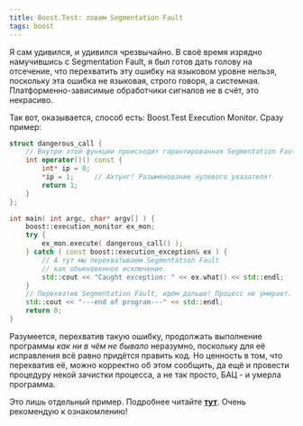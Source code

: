 ```yaml
---
title: Boost.Test: ловим Segmentation Fault
tags: boost
---
```


Я сам удивился, и удивился чрезвычайно. В своё время изрядно намучившись с Segmentation Fault, я был готов дать голову на отсечение, что перехватить эту ошибку на языковом уровне нельзя, поскольку эта ошибка не языковая, строго говоря, а системная. Платформенно-зависимые обработчики сигналов не в счёт, это некрасиво.

Так вот, оказывается, способ есть: Boost.Test Execution Monitor. Сразу пример:

```cpp
struct dangerous_call {
    // Внутри этой функции происходит гарантированная Segmentation Fault.
    int operator()() const {
        int* ip = 0;
        *ip = 1;     // Ахтунг! Разыменование нулевого указателя!
        return 1;
    }
};

int main( int argc, char* argv[] ) {     
    boost::execution_monitor ex_mon;
    try {
        ex_mon.execute( dangerous_call() );
    } catch ( const boost::execution_exception& ex ) {
        // А тут мы перехватываем Segmentation Fault
        // как обыкновенное исключение.
        std::cout << "Caught exception: " << ex.what() << std::endl;
    }
    // Перехватив Segmentation Fault, идём дальше! Процесс не умирает.
    std::cout << "---end of program---" << std::endl;
    return 0;
}
```

Разумеется, перехватив такую ошибку, продолжать выполнение программы *как ни в чём не бывало* неразумно, поскольку для её исправления всё равно придётся править код. Но ценность в том, что перехватив её, можно корректно об этом сообщить, да ещё и провести процедуру некой зачистки процесса, а не так просто, БАЦ - и умерла программа.

Это лишь отдельный пример. Подробнее читайте **<a href="http://www.boost.org/doc/libs/1_47_0/libs/test/doc/html/execution-monitor.html">тут</a>**. Очень рекомендую к ознакомлению!
